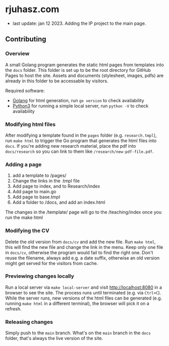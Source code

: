 # rjuhasz.com

- last update: jan 12 2023. Adding the IP project to the main page.

## Contributing

### Overview

A small Golang program generates the static html pages from templates into the `docs` folder.
This folder is set up to be the root directory for GitHub Pages to host the site.
Assets and documents (stylesheet, images, pdfs) are already in this folder to be
accessable by visitors.

Required software:
- [Golang](https://go.dev/doc/install) for html generation, run `go version` to
  check availability
- [Python3](https://www.python.org/downloads/) for running a simple local server, run `python -V` to check
  availability

### Modifying html files

After modifying a template found in the `pages` folder (e.g. `research.tmpl`),
run `make html` to trigger the Go program that generates the html files into `docs`.
If you're adding new research material, place the pdf into `docs/research`
so you can link to them like `/research/new-pdf-file.pdf`.

### Adding a page

1. add a template to /pages/
2. Change the links in the .tmpl file
3. Add page to index, and to Research/index
4. Add page to main.go
5. Add page to base.tmpl
6. Add a folder to /docs, and add an index.html

The changes in the /template/ page will go to the /teaching/index once you run the make html

### Modifying the CV

Delete the old version from `docs/cv` and add the new file.
Run `make html`, this will find the new file and change the link in the menu.
Keep only one file in `docs/cv`, otherwise the program would fail to find the right
one. Don't reuse the filename, always add e.g. a date suffix, otherwise an old
version might get served for the visitors from cache.

### Previewing changes locally

Run a local server via `make local-server` and visit [http://localhost:8080](http://localhost:8080) in a browser to see the site.
The process runs until terminated (e.g. via `Ctrl+C`). While the server runs,
new versions of the html files can be generated (e.g. running `make html` in a different terminal),
the browser will pick it on a refresh.

### Releasing changes

Simply push to the `main` branch. What's on the `main` branch in the `docs`
folder, that's always the live version of the site.


